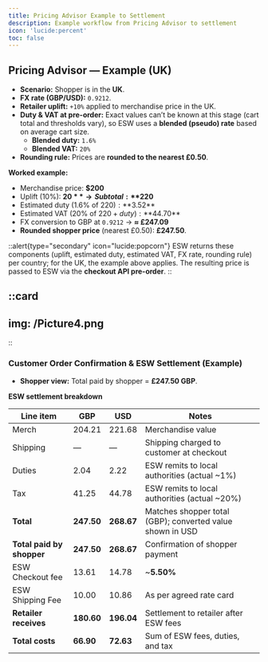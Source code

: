 ```yaml
---
title: Pricing Advisor Example to Settlement
description: Example workflow from Pricing Advisor to settlement
icon: 'lucide:percent'
toc: false
---
```


## Pricing Advisor — Example (UK)

- **Scenario:** Shopper is in the **UK**.  
- **FX rate (GBP/USD):** `0.9212`.  
- **Retailer uplift:** `+10%` applied to merchandise price in the UK.  
- **Duty & VAT at pre-order:** Exact values can’t be known at this stage (cart total and thresholds vary), so ESW uses a **blended (pseudo) rate** based on average cart size.  
  - **Blended duty:** `1.6%`  
  - **Blended VAT:** `20%`  
- **Rounding rule:** Prices are **rounded to the nearest £0.50**.

**Worked example:**
- Merchandise price: **$200**  
- Uplift (10%): **$20** → Subtotal: **$220**  
- Estimated duty (1.6% of $220): **$3.52**  
- Estimated VAT (20% of $220 + duty): **$44.70**  
- FX conversion to GBP at `0.9212` → **≈ £247.09**  
- **Rounded shopper price** (nearest £0.50): **£247.50**.

::alert{type="secondary" icon="lucide:popcorn"}
  ESW returns these components (uplift, estimated duty, estimated VAT, FX rate, rounding rule) per country; for the UK, the example above applies. The resulting price is passed to ESW via the **checkout API pre-order**.
::

::card
---
img: /Picture4.png
---
::

### Customer Order Confirmation & ESW Settlement (Example)

- **Shopper view:** Total paid by shopper = **£247.50 GBP**.

**ESW settlement breakdown**

| Line item           | GBP     | USD     | Notes                                                     |
|---------------------|---------|---------|-----------------------------------------------------------|
| Merch               | 204.21  | 221.68  | Merchandise value                                         |
| Shipping            | —       | —       | Shipping charged to customer at checkout                  |
| Duties              | 2.04    | 2.22    | ESW remits to local authorities (actual ~1%)              |
| Tax                 | 41.25   | 44.78   | ESW remits to local authorities (actual ~20%)             |
| **Total**           | **247.50** | **268.67** | Matches shopper total (GBP); converted value shown in USD  |
| **Total paid by shopper** | **247.50** | **268.67** | Confirmation of shopper payment                            |
| ESW Checkout fee    | 13.61   | 14.78   | ~**5.50%**                                                |
| ESW Shipping Fee    | 10.00   | 10.86   | As per agreed rate card                                   |
| **Retailer receives** | **180.60** | **196.04** | Settlement to retailer after ESW fees                      |
| **Total costs**     | **66.90** | **72.63** | Sum of ESW fees, duties, and tax                          |
